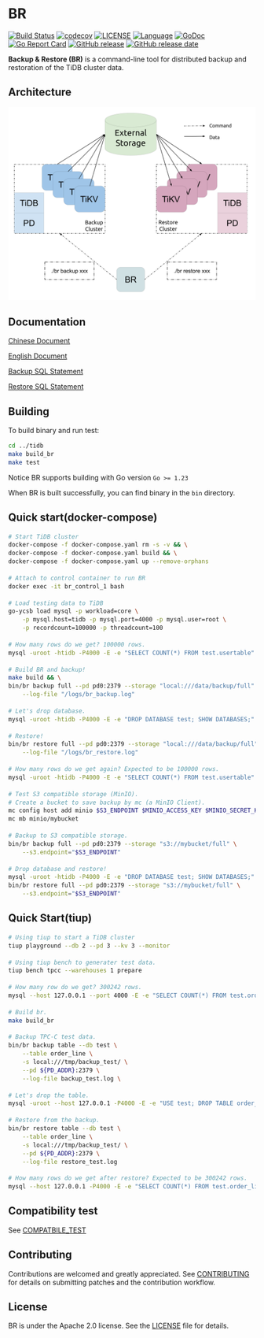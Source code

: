 # BR

[![Build Status](https://internal.pingcap.net/idc-jenkins/job/build_br_multi_branch/job/master/badge/icon)](https://internal.pingcap.net/idc-jenkins/job/build_br_multi_branch/job/master/)
[![codecov](https://codecov.io/gh/pingcap/br/branch/master/graph/badge.svg)](https://codecov.io/gh/pingcap/br)
[![LICENSE](https://img.shields.io/github/license/pingcap/br.svg)](./LICENSE.md)
[![Language](https://img.shields.io/badge/Language-Go-blue.svg)](https://golang.org/)
[![GoDoc](https://img.shields.io/badge/Godoc-reference-blue.svg)](https://godoc.org/github.com/pingcap/br)
[![Go Report Card](https://goreportcard.com/badge/github.com/pingcap/br)](https://goreportcard.com/report/github.com/pingcap/br)
[![GitHub release](https://img.shields.io/github/tag/pingcap/br.svg?label=release)](https://github.com/pingcap/br/releases)
[![GitHub release date](https://img.shields.io/github/release-date/pingcap/br.svg)](https://github.com/pingcap/br/releases)

**Backup & Restore (BR)** is a command-line tool for distributed backup and restoration of the TiDB cluster data.

## Architecture

<img src="images/arch.svg?sanitize=true" alt="architecture" width="600"/>

## Documentation

[Chinese Document](https://docs.pingcap.com/zh/tidb/stable/backup-and-restore-overview)

[English Document](https://docs.pingcap.com/tidb/stable/backup-and-restore-overview)

[Backup SQL Statement](https://docs.pingcap.com/tidb/stable/sql-statement-backup)

[Restore SQL Statement](https://docs.pingcap.com/tidb/stable/sql-statement-restore)

## Building

To build binary and run test:

```bash
cd ../tidb
make build_br
make test
```

Notice BR supports building with Go version `Go >= 1.23`

When BR is built successfully, you can find binary in the `bin` directory.

## Quick start(docker-compose)

```sh
# Start TiDB cluster
docker-compose -f docker-compose.yaml rm -s -v && \
docker-compose -f docker-compose.yaml build && \
docker-compose -f docker-compose.yaml up --remove-orphans

# Attach to control container to run BR
docker exec -it br_control_1 bash

# Load testing data to TiDB
go-ycsb load mysql -p workload=core \
    -p mysql.host=tidb -p mysql.port=4000 -p mysql.user=root \
    -p recordcount=100000 -p threadcount=100

# How many rows do we get? 100000 rows.
mysql -uroot -htidb -P4000 -E -e "SELECT COUNT(*) FROM test.usertable"

# Build BR and backup!
make build && \
bin/br backup full --pd pd0:2379 --storage "local:///data/backup/full" \
    --log-file "/logs/br_backup.log"

# Let's drop database.
mysql -uroot -htidb -P4000 -E -e "DROP DATABASE test; SHOW DATABASES;"

# Restore!
bin/br restore full --pd pd0:2379 --storage "local:///data/backup/full" \
    --log-file "/logs/br_restore.log"

# How many rows do we get again? Expected to be 100000 rows.
mysql -uroot -htidb -P4000 -E -e "SELECT COUNT(*) FROM test.usertable"

# Test S3 compatible storage (MinIO).
# Create a bucket to save backup by mc (a MinIO Client).
mc config host add minio $S3_ENDPOINT $MINIO_ACCESS_KEY $MINIO_SECRET_KEY && \
mc mb minio/mybucket

# Backup to S3 compatible storage.
bin/br backup full --pd pd0:2379 --storage "s3://mybucket/full" \
    --s3.endpoint="$S3_ENDPOINT"

# Drop database and restore!
mysql -uroot -htidb -P4000 -E -e "DROP DATABASE test; SHOW DATABASES;" && \
bin/br restore full --pd pd0:2379 --storage "s3://mybucket/full" \
    --s3.endpoint="$S3_ENDPOINT"
```

## Quick Start(tiup)

```sh
# Using tiup to start a TiDB cluster
tiup playground --db 2 --pd 3 --kv 3 --monitor

# Using tiup bench to generater test data.
tiup bench tpcc --warehouses 1 prepare

# How many row do we get? 300242 rows.
mysql --host 127.0.0.1 --port 4000 -E -e "SELECT COUNT(*) FROM test.order_line" -u root -p

# Build br.
make build_br

# Backup TPC-C test data.
bin/br backup table --db test \
	--table order_line \
	-s local:///tmp/backup_test/ \
	--pd ${PD_ADDR}:2379 \
	--log-file backup_test.log \

# Let's drop the table.
mysql -uroot --host 127.0.0.1 -P4000 -E -e "USE test; DROP TABLE order_line; show tables" -u root -p

# Restore from the backup.
bin/br restore table --db test \
	--table order_line \
	-s local:///tmp/backup_test/ \
	--pd ${PD_ADDR}:2379 \
	--log-file restore_test.log

# How many rows do we get after restore? Expected to be 300242 rows.
mysql --host 127.0.0.1 -P4000 -E -e "SELECT COUNT(*) FROM test.order_line" -uroot -p
```

## Compatibility test

See [COMPATBILE_TEST](./COMPATIBILITY_TEST.md)

## Contributing

Contributions are welcomed and greatly appreciated. See [CONTRIBUTING](./CONTRIBUTING.md)
for details on submitting patches and the contribution workflow.

## License

BR is under the Apache 2.0 license. See the [LICENSE](./LICENSE.md) file for details.
